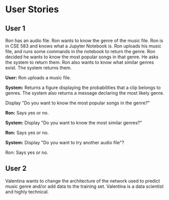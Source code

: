 # User Stories

## User 1

Ron has an audio file.  Ron wants to know the genre of the music file. Ron is in CSE 583 and knows what a Jupyter Notebook is.  Ron uploads his music file, and runs some commands in the notebook to return the genre.  Ron decided he wants to know the most popular songs in that genre.  He asks the system to return them.  Ron also wants to know what similar genres exist.  The system returns them.

**User:** Ron uploads a music file.  

**System:** Returns a figure displaying the probabilities that a clip belongs to genres.  The system also returns a message declaring the most likely genre. 

Display "Do you want to know the most popular songs in the genre?"

**Ron:** Says yes or no.

**System:** Display "Do you want to know the most similar genres?"

**Ron:** Says yes or no.

**System:** Display "Do you want to try another audio file"?

Ron: Says yes or no.





## User 2

Valentina wants to change the architecture of the network used to predict music genre and/or add data to the training set.  Valentina is a data scientist and highly technical.  


